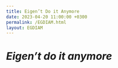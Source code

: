 ```yaml
---
title: Eigen’t Do it Anymore
date: 2023-04-20 11:00:00 +0300
permalink: /EGDIAM.html
layout: EGDIAM
---
```

# _Eigen’t do it anymore_
